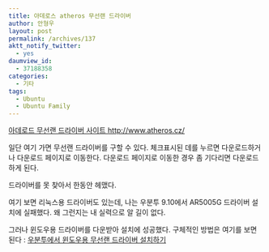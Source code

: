 ```yaml
---
title: 아데로스 atheros 무선랜 드라이버
author: 안형우
layout: post
permalink: /archives/137
aktt_notify_twitter:
  - yes
daumview_id:
  - 37188358
categories:
  - 기타
tags:
  - Ubuntu
  - Ubuntu Family
---
```

<a href="http://www.atheros.cz/" target="_blank">아데로드 무선랜 드라이버 사이트 http://www.atheros.cz/</a>

일단 여기 가면 무선랜 드라이버를 구할 수 있다. 체크표시된 데를 누르면 다운로드하거나 다운로드 페이지로 이동한다. 다운로드 페이지로 이동한 경우 좀 기다리면 다운로드 하게 된다.

드라이버를 못 찾아서 한동안 헤맸다.

여기 보면 리눅스용 드라이버도 있는데, 나는 우분투 9.10에서 AR5005G 드라이버 설치에 실패했다. 왜 그런지는 내 실력으로 알 길이 없다.

그러나 윈도우용 드라이버를 다운받아 설치에 성공했다. 구체적인 방법은 여기를 보면 된다 : <a target="_blank" href="http://mytory.textcube.com/111">우분투에서 윈도우용 무선랜 드라이버 설치하기</a>
